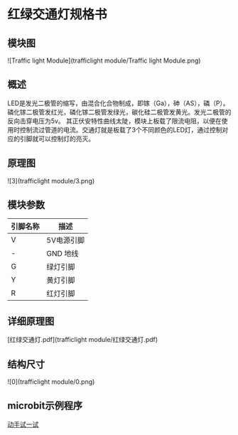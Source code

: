 # 红绿交通灯规格书

## 模块图

![Traffic light Module](trafficlight module/Traffic light Module.png)

##  概述

LED是发光二极管的缩写，由混合化合物制成，即镓（Ga），砷（AS），磷（P）。 磷化镓二极管发红光，磷化镓二极管发绿光，碳化硅二极管发黄光。发光二极管的反向击穿电压为5v。 其正伏安特性曲线太陡，模块上板载了限流电阻，以便在使用时控制流过管道的电流。交通灯就是板载了3个不同颜色的LED灯，通过控制对应的引脚就可以控制灯的亮灭。

## 原理图

![3](trafficlight module/3.png)

## 模块参数

| 引脚名称 | 描述       |
| -------- | ---------- |
| V        | 5V电源引脚 |
| -        | GND 地线   |
| G        | 绿灯引脚   |
| Y        | 黄灯引脚   |
| R        | 红灯引脚   |

## 详细原理图

 [红绿交通灯.pdf](trafficlight module/红绿交通灯.pdf) 

## 结构尺寸



![0](trafficlight module/0.png)

## microbit示例程序

<a href="https://makecode.microbit.org/_Kt8FkrJfR85T" target="_blank">动手试一试</a>